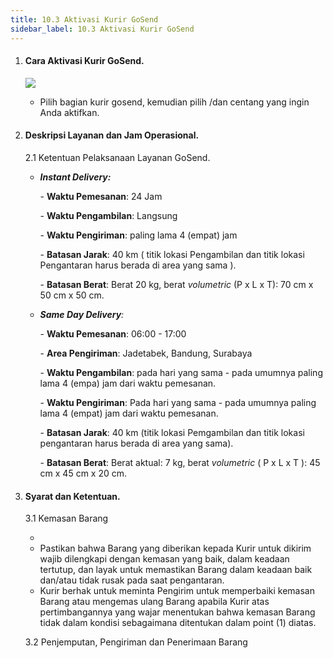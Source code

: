 ```yaml
---
title: 10.3 Aktivasi Kurir GoSend
sidebar_label: 10.3 Aktivasi Kurir GoSend
---
```

1. #### C﻿ara Aktivasi Kurir GoSend.

   ![](/img/10.3-akivasi-kurir-gosend.png)

   * P﻿ilih bagian kurir gosend, kemudian pilih /dan centang yang ingin Anda aktifkan.
2. #### D﻿eskripsi Layanan dan Jam Operasional.

   2﻿.1  Ketentuan Pelaksanaan Layanan GoSend.

   * ***I﻿nstant Delivery:*** 

     \-﻿ **Waktu Pemesanan**: 24 Jam

     \-﻿ **Waktu Pengambilan**: Langsung

     \-﻿ **Waktu Pengiriman**: paling lama 4 (empat) jam

     \-﻿ **Batasan Jarak**: 40 km ( titik lokasi Pengambilan dan titik lokasi Pengantaran harus berada di area yang sama ). 

     \-﻿ **Batasan Berat**: Berat 20 kg, berat *volumetric* (P x L x T): 70 cm x 50 cm x 50 cm.
   * ***S﻿ame Day Delivery**:* 

     \-﻿ **Waktu Pemesanan**: 06:00 - 17:00

     \-﻿ **Area Pengiriman**: Jadetabek, Bandung, Surabaya

     \-﻿ **Waktu Pengambilan**: pada hari yang sama - pada umumnya paling lama 4 (empa) jam dari waktu pemesanan.

     \-﻿ **Waktu Pengiriman**: Pada hari yang sama - pada umumnya paling lama 4 (empat) jam dari waktu pemesanan.

     \-﻿ **Batasan Jarak**: 40 km (titik lokasi Pemgambilan dan titik lokasi pengantaran harus berada di area yang sama).

     \-﻿ **Batasan Berat**: Berat aktual: 7 kg, berat *volumetric* ( P x L x T ): 45 cm x 45 cm x 20 cm.
3. #### S﻿yarat dan Ketentuan.

   3﻿.1 Kemasan Barang

   *
   * P﻿astikan bahwa Barang yang diberikan kepada Kurir untuk dikirim wajib dilengkapi dengan kemasan yang baik, dalam keadaan tertutup, dan layak untuk memastikan Barang dalam keadaan baik dan/atau tidak rusak pada saat pengantaran. 
   * K﻿urir berhak untuk meminta Pengirim untuk memperbaiki kemasan Barang atau mengemas ulang Barang apabila Kurir atas pertimbangannya yang wajar menentukan bahwa kemasan Barang tidak dalam kondisi sebagaimana ditentukan dalam point (1) diatas.

   3﻿.2 Penjemputan, Pengiriman dan Penerimaan Barang